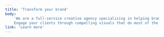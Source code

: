 ```yaml
---
title: 'Transform your brand'
body:
    'We are a full-service creative agency specializing in helping brands grow fast.
    Engage your clients through compelling visuals that do most of the marketing for you.'
link: 'Learn more'
---
```

